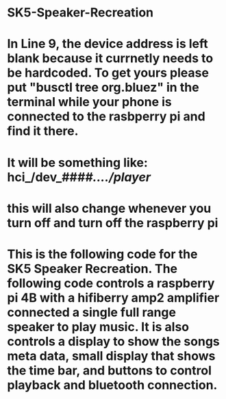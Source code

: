 # SK5-Speaker-Recreation
# In Line 9, the device address is left blank because it currnetly needs to be hardcoded. To get yours please put "busctl tree org.bluez" in the terminal while your phone is connected to the rasbperry pi and find it there.
# It will be something like: hci_/dev_##_##..../player_

# this will also change whenever you turn off and turn off the raspberry pi

# This is the following code for the SK5 Speaker Recreation. The following code controls a raspberry pi 4B with a hifiberry amp2 amplifier connected a single full range speaker to play music. It is also controls a display to show the songs meta data, small display that shows the time bar, and buttons to control playback and bluetooth connection.
